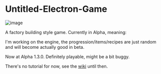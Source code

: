 # Untitled-Electron-Game
![image](https://user-images.githubusercontent.com/71201189/150666276-038b9a4e-a46a-4acc-9467-605ae9e91bf7.png)

A factory building style game. Currently in Alpha, meaning:

I'm working on the engine, the progression/items/recipes are just random and will become actually good in beta.

Now at Alpha 1.3.0. Definitely playable, might be a bit buggy.

There's no tutorial for now, see the [wiki](https://github.com/BalaM314/Untitled-Electron-Game/wiki) until then.
